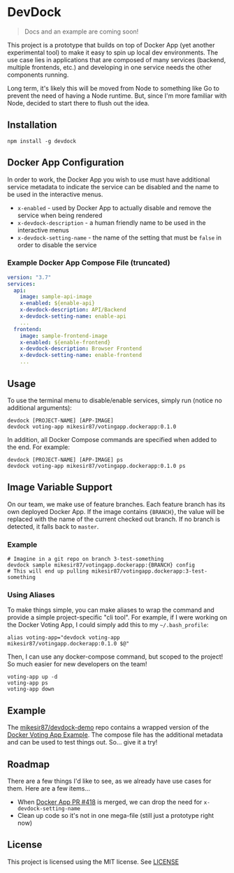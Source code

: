 # DevDock

> Docs and an example are coming soon!


This project is a prototype that builds on top of Docker App (yet another experimental tool) to make it easy to spin up local dev environments. The use case lies in applications that are composed of many services (backend, multiple frontends, etc.) and developing in one service needs the other components running.

Long term, it's likely this will be moved from Node to something like Go to prevent the need of having a Node runtime. But, since I'm more familiar with Node, decided to start there to flush out the idea.

## Installation

```
npm install -g devdock
```

## Docker App Configuration

In order to work, the Docker App you wish to use must have additional service metadata to indicate the service can be disabled and the name to be used in the interactive menus.

- `x-enabled` - used by Docker App to actually disable and remove the service when being rendered
- `x-devdock-description` - a human friendly name to be used in the interactive menus
- `x-devdock-setting-name` - the name of the setting that must be `false` in order to disable the service

### Example Docker App Compose File (truncated)

```yaml
version: "3.7"
services:
  api:
    image: sample-api-image
    x-enabled: ${enable-api}
    x-devdock-description: API/Backend
    x-devdock-setting-name: enable-api
    ...
  frontend:
    image: sample-frontend-image
    x-enabled: ${enable-frontend}
    x-devdock-description: Browser Frontend
    x-devdock-setting-name: enable-frontend
    ...
```

## Usage

To use the terminal menu to disable/enable services, simply run (notice no additional arguments):

```
devdock [PROJECT-NAME] [APP-IMAGE]
devdock voting-app mikesir87/votingapp.dockerapp:0.1.0
```

In addition, all Docker Compose commands are specified when added to the end. For example:

```
devdock [PROJECT-NAME] [APP-IMAGE] ps
devdock voting-app mikesir87/votingapp.dockerapp:0.1.0 ps
```

## Image Variable Support

On our team, we make use of feature branches. Each feature branch has its own deployed Docker App. If the image contains `{BRANCH}`, the value will be replaced with the name of the current checked out branch. If no branch is detected, it falls back to `master`.

### Example

```
# Imagine in a git repo on branch 3-test-something
devdock sample mikesir87/votingapp.dockerapp:{BRANCH} config
# This will end up pulling mikesir87/votingapp.dockerapp:3-test-something
```


### Using Aliases

To make things simple, you can make aliases to wrap the command and provide a simple project-specific "cli tool". For example, if I were working on the Docker Voting App, I could simply add this to my `~/.bash_profile`:

```
alias voting-app="devdock voting-app mikesir87/votingapp.dockerapp:0.1.0 $@"
```

Then, I can use any docker-compose command, but scoped to the project! So much easier for new developers on the team!

```
voting-app up -d
voting-app ps
voting-app down
```

## Example

The [mikesir87/devdock-demo](https://github.com/mikesir87/devdock-demo) repo contains a wrapped version of the [Docker Voting App Example](https://github.com/dockersamples/example-voting-app). The compose file has the additional metadata and can be used to test things out. So... give it a try!

## Roadmap

There are a few things I'd like to see, as we already have use cases for them. Here are a few items...

- When [Docker App PR #418](https://github.com/docker/app/pull/418) is merged, we can drop the need for `x-devdock-setting-name`
- Clean up code so it's not in one mega-file (still just a prototype right now)

## License

This project is licensed using the MIT license. See [LICENSE](./LICENSE)